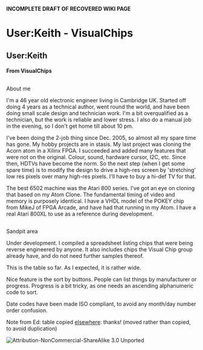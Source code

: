 **INCOMPLETE DRAFT OF RECOVERED WIKI PAGE**

# User:Keith - VisualChips


	

	
	


## User:Keith


	

		


#### From VisualChips


		

		

		


##  
 About me 


I'm a 46 year old electronic engineer living in Cambridge UK.
Started off doing 4 years as a technical author, went round the world, and have been doing small scale design and technician work.
I'm a bit overqualified as a technician, but the work is reliable and lower stress.
I also do a manual job in the evening, so I don't get home till about 10 pm.


I've been doing the 2-job thing since Dec. 2005, so almost all my spare time has gone. My hobby projects are in stasis. My last project was cloning the Acorn atom in a Xilinx FPGA. I succeeded and added many features that were not on the original. Colour, sound, hardware cursor, I2C, etc. Since then, HDTVs have become the norm. So the next step (when I get some spare time) is to modify the design to drive a high-res screen by 'stretching' low res pixels over many high-res pixels. I'll have to buy a hi-def TV for that.


The best 6502 machine was the Atari 800 series. I've got an eye on cloning that based on my Atom Clone. The fundamental timing of video and memory is purposely identical. I have a VHDL model of the POKEY chip from MikeJ of FPGA Arcade, and have had that running in my Atom. I have a real Atari 800XL to use as a reference during development.



##  
 Sandpit area 


Under development. I compiled a spreadsheet listing chips that were being reverse engineered by anyone.
It also includes chips the Visual Chip group already have, and do not need further samples thereof.


This is the table so far. As I expected, it is rather wide.


Nice feature is the sort by buttons. People can list things by manufacturer or progress.
Progress is a bit tricky, as one needs an ascending alphanumeric code to sort.


Date codes have been made ISO compliant, to avoid any month/day number order confusion.


Note from Ed: table copied 
[elsewhere](index.php?title=Chips_in_our_collection): thanks!  (moved rather than copied, to avoid duplication)



![Attribution-NonCommercial-ShareAlike 3.0 Unported](http://i.creativecommons.org/l/by-nc-sa/3.0/88x31.png)

